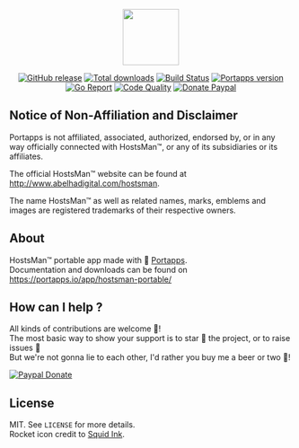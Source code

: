 <p align="center"><a href="https://portapps.io/app/hostsman-portable/" target="_blank"><img width="100" src="https://github.com/portapps/hostsman-portable/blob/master/res/papp.png"></a></p>

<p align="center">
  <a href="https://portapps.io/app/hostsman-portable/#download"><img src="https://img.shields.io/github/release/portapps/hostsman-portable.svg?style=flat-square" alt="GitHub release"></a>
  <a href="https://portapps.io/app/hostsman-portable/#download"><img src="https://img.shields.io/github/downloads/portapps/hostsman-portable/total.svg?style=flat-square" alt="Total downloads"></a>
  <a href="https://travis-ci.com/portapps/hostsman-portable"><img src="https://img.shields.io/travis/com/portapps/hostsman-portable/master.svg?style=flat-square" alt="Build Status"></a>
  <a href="https://github.com/portapps/portapps"><img src="https://img.shields.io/badge/portapps-1.23.0-479fdb.svg?style=flat-square" alt="Portapps version"></a>
  <a href="https://goreportcard.com/report/github.com/portapps/hostsman-portable"><img src="https://goreportcard.com/badge/github.com/portapps/hostsman-portable?style=flat-square" alt="Go Report"></a>
  <a href="https://www.codacy.com/app/portapps/hostsman-portable"><img src="https://img.shields.io/codacy/grade/f8c77f7d45d34409b16d3b957ef80cf7.svg?style=flat-square" alt="Code Quality"></a>
  <a href="https://www.paypal.com/cgi-bin/webscr?cmd=_s-xclick&hosted_button_id=WQD7AQGPDEPSG"><img src="https://img.shields.io/badge/donate-paypal-7057ff.svg?style=flat-square" alt="Donate Paypal"></a>
</p>

## Notice of Non-Affiliation and Disclaimer

Portapps is not affiliated, associated, authorized, endorsed by, or in any way officially connected with HostsMan™, or any of its subsidiaries or its affiliates.

The official HostsMan™ website can be found at http://www.abelhadigital.com/hostsman.

The name HostsMan™ as well as related names, marks, emblems and images are registered trademarks of their respective owners.

## About

HostsMan™ portable app made with 🚀 [Portapps](https://portapps.io).<br />
Documentation and downloads can be found on https://portapps.io/app/hostsman-portable/

## How can I help ?

All kinds of contributions are welcome :raised_hands:!<br />
The most basic way to show your support is to star :star2: the project, or to raise issues :speech_balloon:<br />
But we're not gonna lie to each other, I'd rather you buy me a beer or two :beers:!

[![Paypal Donate](https://portapps.io/img/paypal-donate.png)](https://www.paypal.com/cgi-bin/webscr?cmd=_s-xclick&hosted_button_id=WQD7AQGPDEPSG)

## License

MIT. See `LICENSE` for more details.<br />
Rocket icon credit to [Squid Ink](http://thesquid.ink).
